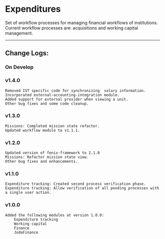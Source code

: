 # Expenditures


Set of workflow	processes for managing financial workflows of institutions.
Current	workflow processes are: acquisitions and working capital management.


---
## Change Logs:

### On Develop


### v1.4.0

	Removed IST specific code for synchronizing  salary information.
	Incorporated external-accounting-integration module.
	Added support for external provider when viewing a unit.
	Other bug fixes and some code cleanup.


### v1.3.0

    Missions: Completed mission state refactor.
    Updated workflow module to v1.1.1.


### v1.2.0

	Updated version of fenix-framework to 2.1.0
    Missions: Refactor mission state view.
    Other bug fixes and enhancements.


### v1.1.0

    Expenditure tracking: Created second process verification phase.
    Expenditure tracking: Allow verification of all pending processes with a single user action.


### v1.0.0

	Added the following modules at version 1.0.0:
		Expenditure tracking
		Working capital
		Finance
		JodaFinance

